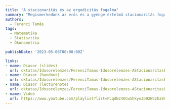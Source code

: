 ```yaml
---
title: "A stacionaritás és az ergodicitás fogalma"
summary: "Megismerkedünk az erős és a gyenge értelmű stacionaritás fogalmával, és röviden kitérünk az ergodicitás kérdésére is."
authors:
  - Ferenci Tamás
tags:
  - Matematika
  - Statisztika
  - Ökonometria

publishDate: '2023-05-06T00:00:00Z'

links:
- name: Diasor (slides)
  url: oktatas/Idosorelemzes/FerenciTamas-Idosorelemzes-AStacionaritasEsAzErgodicitasFogalma-slides.pdf
- name: Diasor (handout)
  url: oktatas/Idosorelemzes/FerenciTamas-Idosorelemzes-AStacionaritasEsAzErgodicitasFogalma-handout.pdf
- name: Diasor (lecturenote)
  url: oktatas/Idosorelemzes/FerenciTamas-Idosorelemzes-AStacionaritasEsAzErgodicitasFogalma-lecturenote.pdf
- name: Videó
  url: https://www.youtube.com/playlist?list=PLqdN24UCw5hkyoJD92W3zhz8CEDLuH-qN
---
```

